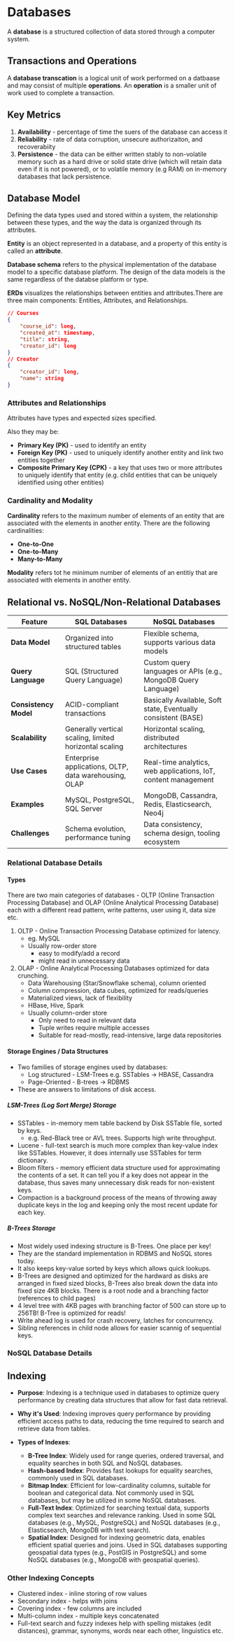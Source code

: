 # Databases

A **database** is a structured collection of data stored through a computer system.

## Transactions and Operations

A **database transcation** is a logical unit of work performed on a datbaase and may consist of multiple **operations**. An **operation** is a smaller unit of work used to complete a transaction.

## Key Metrics

1. **Availability** - percentage of time the suers of the database can access it
2. **Reliability** - rate of data corruption, unsecure authorizaiton, and recoverabiity
3. **Persistence** - the data can be either written stably to non-volatile memory such as a hard drive or solid state drive (which will retain data even if it is not powered), or to volatile memory (e.g RAM) on in-memory databases that lack persistence.

## Database Model

Defining the data types used and stored within a system, the relationship between these types, and the way the data is organized through its attributes.

**Entity** is an object represented in a database, and a property of this entity is called an **attribute**.

**Database schema** refers to the physical implementation of the database model to a specific database platform. The design of the data models is the same regardless of the databse platform or type.

**ERDs** visualizes the relationships between entities and attributes.There are three main components: Entities, Attributes, and Relationships.

```json
// Courses
{
    "course_id": long,
    "created_at": timestamp,
    "title": string,
    "creator_id": long
}
// Creator
{
    "creator_id": long,
    "name": string
}

```

### Attributes and Relationships

Attributes have types and expected sizes specified.

Also they may be:

- **Primary Key (PK)** - used to identify an entity
- **Foreign Key (PK)** - used to uniquely identify another entity and link two entities together
- **Composite Primary Key (CPK)** - a key that uses two or more attributes to uniquely identify that entity (e.g. child entities that can be uniquely identified using other entities)

### Cardinality and Modality

**Cardinality** refers to the maximum number of elements of an entity that are associated with the elements in another entity. There are the following cardinalities:

- **One-to-One**
- **One-to-Many**
- **Many-to-Many**

**Modality** refers tot he minimum number of elements of an entitiy that are associated with elements in another entity.

## Relational vs. NoSQL/Non-Relational Databases

| Feature                    | SQL Databases                           | NoSQL Databases                                         |
|----------------------------|-----------------------------------------|----------------------------------------------------------|
| **Data Model**             | Organized into structured tables        | Flexible schema, supports various data models           |
| **Query Language**         | SQL (Structured Query Language)         | Custom query languages or APIs (e.g., MongoDB Query Language) |
| **Consistency Model**      | ACID-compliant transactions             | Basically Available, Soft state, Eventually consistent (BASE) |
| **Scalability**            | Generally vertical scaling, limited horizontal scaling | Horizontal scaling, distributed architectures            |
| **Use Cases**              | Enterprise applications, OLTP, data warehousing, OLAP | Real-time analytics, web applications, IoT, content management |
| **Examples**               | MySQL, PostgreSQL, SQL Server           | MongoDB, Cassandra, Redis, Elasticsearch, Neo4j          |
| **Challenges**             | Schema evolution, performance tuning     | Data consistency, schema design, tooling ecosystem       |

### Relational Database Details

#### Types

There are two main categories of databases - OLTP (Online Transaction Processing Database)
and OLAP (Online Analytical Processing Database) each with a different read pattern,
write patterns, user using it, data size etc.

1. OLTP - Online Transaction Processing Database optimized for latency.
   - eg. MySQL
   - Usually row-order store
     - easy to modify/add a record
     - might read in unnecessary data
2. OLAP - Online Analytical Processing Databases optimized for data crunching.
   - Data Warehousing (Star/Snowflake schema), column oriented
   - Column compression, data cubes, optimized for reads/queries
   - Materialized views, lack of flexibility
   - HBase, Hive, Spark
   - Usually column-order store
     - Only need to read in relevant data
     - Tuple writes require multiple accesses
     - Suitable for read-mostly, read-intensive, large data repositories

#### Storage Engines / Data Structures

- Two families of storage engines used by databases:
  - Log structured - LSM-Trees e.g. SSTables -> HBASE, Cassandra
  - Page-Oriented - B-trees -> RDBMS
- These are answers to limitations of disk access.

##### LSM-Trees (Log Sort Merge) Storage

- SSTables - in-memory mem table backend by Disk SSTable file, sorted by keys.
  - e.g. Red-Black tree or AVL trees. Supports high write throughput.
- Lucene - full-text search is much more complex than key-value index like SSTables. However,
  it does internally use SSTables for term dictionary.
- Bloom filters - memory efficient data structure used for approximating the contents
  of a set. It can tell you if a key does not appear in the database, thus saves many
  unnecessary disk reads for non-existent keys.
- Compaction is a background process of the means of throwing away duplicate keys in
  the log and keeping only the most recent update for each key.

##### B-Trees Storage

- Most widely used indexing structure is B-Trees. One place per key!
- They are the standard implementation in RDBMS and NoSQL stores today.
- It also keeps key-value sorted by keys which allows quick lookups.
- B-Trees are designed and optimized for the hardward as disks are arranged in fixed
  sized blocks, B-Trees also break down the data into fixed size 4KB blocks. There is
  a root node and a branching factor (references to child pages)
- 4 level tree with 4KB pages with branching factor of 500 can store up to 256TB! B-Tree
  is optimized for reads!
- Write ahead log is used for crash recovery, latches for concurrency.
- Sibling references in child node allows for easier scannig of sequential keys.

### NoSQL Database Details



## Indexing

- **Purpose**: Indexing is a technique used in databases to optimize query performance by creating data structures that allow for fast data retrieval.
- **Why it's Used**: Indexing improves query performance by providing efficient access paths to data, reducing the time required to search and retrieve data from tables.

- **Types of Indexes**:
  - **B-Tree Index**: Widely used for range queries, ordered traversal, and equality searches in both SQL and NoSQL databases.
  - **Hash-based Index**: Provides fast lookups for equality searches, commonly used in SQL databases.
  - **Bitmap Index**: Efficient for low-cardinality columns, suitable for boolean and categorical data. Not commonly used in SQL databases, but may be utilized in some NoSQL databases.
  - **Full-Text Index**: Optimized for searching textual data, supports complex text searches and relevance ranking. Used in some SQL databases (e.g., MySQL, PostgreSQL) and NoSQL databases (e.g., Elasticsearch, MongoDB with text search).
  - **Spatial Index**: Designed for indexing geometric data, enables efficient spatial queries and joins. Used in SQL databases supporting geospatial data types (e.g., PostGIS in PostgreSQL) and some NoSQL databases (e.g., MongoDB with geospatial queries).

### Other Indexing Concepts

- Clustered index - inline storing of row values
- Secondary index - helps with joins
- Covering index - few columns are included
- Multi-column index - multiple keys concatenated
- Full-text search and fuzzy indexes help with spelling mistakes (edit distances), grammar,
  synonyms, words near each other, linguistics etc.